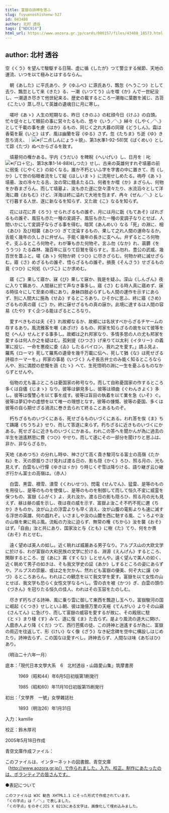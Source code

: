```yaml
---
title: 富嶽の詩神を思ふ
slug: fuyuenoshishenw-527
id: 043488
author: 北村 透谷
tags: ["NDC914"]
html_url: https://www.aozora.gr.jp/cards/000157/files/43488_18573.html
---
```


## author: 北村 透谷

空《くう》を望んで駿駆する日陽、虚に循《したが》つて警立する候節、天地の運流、いつを以て極みとはするならん。

　朝《あした》に平氏あり、夕《ゆふべ》に源氏あり、飄忽《へうこつ》として去り、飄忽として来《きた》る、一潮《いつてう》山を噬《か》んで一世紀没し、一潮退き尽きて他世紀来る、歴史の載するところ一潮毎に葉数を減じ、古苔《こたい》蒸し尽して英雄の遺魂日に月に寒し。

　嗟吁《あゝ》人生の短期なる、昨日《きのふ》の紅顔今日《けふ》の白頭。忙々促々として眼前の事に営々たるもの、悠々《いう／＼》綽々《しやく／＼》として千載の事を慮《はか》るもの、同じく之れ大暮の同寝《どうしん》。霜は香菊を厭《いと》はず、風は幽蘭を容《ゆる》さず。忽《たちま》ち逝《ゆ》き忽ち消え、｜![※(「二点しんにょう＋貌」、第3水準1-92-58)](https://www.aozora.gr.jp/cards/000157/files/../../../gaiji/1-92/1-92-58.png)冥《ばくめい》として踪《たづ》ぬべからざるを致す。

　墳墓何の権かある。宇内《うだい》を睥睨《へいげい》し、日月を｜叱![※(「口＋它」、第3水準1-14-88)](https://www.aozora.gr.jp/cards/000157/files/../../../gaiji/1-14/1-14-88.png)《しつた》せし、古来の英雄何すれぞ墳墓の前に弱兎《じやくと》の如くなる。誰か不朽といふ字を字書の中に置きて、而《しか》して世の俗眼者流をして縦《ほしいまゝ》に流用せしめたる。嗚呼《あゝ》墳墓、汝の冷々たる舌、汝の常に餓ゑたる口、何者をか噬《か》まざらん、何物をか呑まざらん、而して墳墓よ、汝も亦た遂に空々漠々たり、水流滔々として洋海に趣《おもむ》けど、洋海は終に溢れて大地を包まず、冉々《ぜん／＼》として行暮する人世、遂に新なるを知らず、又た故《こ》なるを知らず。

　花には花に弄《ろう》せられざるもの誰ぞ、月には月に翫《もてあそ》ばれざるもの誰ぞ、風狂も亦た一種の変調子、風狂も亦た一種の変調子なりとせば、人間いかにして変調子ならざる事を得む。暗冥《あんめい》なる「死」の淵に、相《あひ》及び相襲《あひつ》ぎて沈淪するもの、果して之れ人間の運命なるか。舌能く幾年の久しきに弁ぜん。手能く幾年の長きに支へん。弁ずるところ何物ぞ。支ふるところ何物ぞ。わが筆も亦た何物ぞ。言ふ勿《なか》れ、蓊欝《をううつ》たる森林、幾百年に亘りて巨鷲を宿らすと。言ふ勿れ、豊公の武威、幾百世を蓋ふと。嗟《あゝ》何物か終《つひ》に尽きざらむ。何物か終に滅せざらむ。寤《さ》めざるもの誰ぞ、悟らざるもの誰ぞ。損喪《そんさう》せざるもの竟《つひ》に何処《いづこ》にか求めむ。

　寤《ご》果して寤か、寐《び》果して寐か、我是を疑ふ。深山《しんざん》夜に入りて籟あり、人間昼に於て声なき事多し。寤《さ》むる時人真に寤めず、寐る時往々にして至楽の境にあり。身躰四肢必らずしも人間の運作を示すにあらず、別に人間大に施為《せゐ》するところあり。ひそかに思ふ、終に寤《さめ》ざるもの真の寤《ご》か。終に寐せざるもの真の寐か。此境に達するは人間の容易《たや》すく企つる能はざるところなり。

　愛すべきものは夫《そ》れ故郷なるか、故郷には名状すべからざるチヤームの存するあり。風流雅客を嘲《あざけ》るもの、邦家を知らざるの故を以て彼等を貶《へん》せんとする事多し。故郷は之れ邦家なり、多情多思の人の尤も邦家を愛するは何人か之を疑はむ。孤剣提《ひつさ》げ来りて以太利《イタリー》の義軍に投じ、一命を悪疫に委《ゐ》したるバイロン、我れ之を愛す。」請ふ見よ、羅馬《ローマ》死して羅馬の遺骨を幾千万載に伝へ、死して猶《な》ほ死せざる詩祖ホーマーを。」邦家の事曷《いづく》んぞ長舌弁士のみ能く知るところならんや、別に満腔の悲慨を涵《たゝ》へて、生死悟明の淵に一生を憂ふるものなからずとせんや。

　俗物の尤も喜ぶところは憂国家の称号なり。而して自称憂国家の作するところ多くは自儘《じまゝ》なり。彼等は僻見多し、彼等は頑曲《ぐわんきよく》多し。彼等は復讐心を以て事を成す。彼等は盲目の執着を以て業を急《いそ》ぐ。彼等は夢幻中の虚想を以て唯一の理想となす。彼等の慷慨、彼等の憂国、多くは彼等の自ら期せざる渦流に巻き去られて終ることあるものぞ。

　朽ちざるものいづくにある、死せざるものいづくにある。われ答を俟《ま》ちて躊躇《ちうちよ》せり、而して答遂に来らず。朽ちざるに近きものいづくにかある。死せざるに近きものいづくにかある。われこの答へを聞かんが為に過去の半生を逍遙黙思に費《つひ》やせり。而して遂にその一部分を聞けりと思ふは、非か、非ならざるか。


天地《あめつち》の分れし時ゆ、神さびて高く貴き駿河なる富士の高嶺《たかね》を、天の原振りさけ見れば渡る日の、影も隠《かく》ろひ、照る月の、光も見えず、白雲もい行憚《ゆきはゞか》り時じくぞ雪は降りける、語り継ぎ云ひ継ぎ行かん富士の高嶺は。（赤人）



　白雲、黒雲、積雪、潰雪《くわいせつ》、閃電《せんでん》、猛雷、是等のものを用役し、是等のものを使僕し、是等のものを制御して而して恒久不変に威霊を保つもの、富嶽《ふがく》よ、夫れ汝か。渡る日の影も隠ろひ、照る月の光も見えず、昼は昼の威を示し、夜は夜の威を示す、富嶽よ汝こそ不朽不死に邇《ちか》きものか。汝が山上の浮雲よりも早く消え、汝が山腹の電影よりも速に滅する浮世の英雄、何の戯れぞ。いさましや汝の山麓を西に馳する風、こゝろよや汝の山嶺を東に飛ぶ風。流転の力汝に迫らず、無常の権《ちから》汝を襲《おそ》はず。「自由」汝と共にあり、国家汝と与《とも》に樹《た》てり、何をか畏《おそ》れとせむ。

　遠く望めば美人の如し。近く眺れば威厳ある男子なり。アルプス山の大欧文学に於ける、わが富嶽の大和民族の文学に於ける、淵源《えんげん》するところ、関聯するところ、豈《あに》寡《すくな》しとせんや。遠く望んで美人の如く、近く眺めて男子の如きは、そも我文学史の証《あか》しするところの姿にあらずや。アルプスの崇厳、或は之を欠かん、然れども富嶽の優美、何ぞ大に譲《ゆづ》るところあらん。われはこの観念を以て我文学を愛す。富嶽を以て女性の山とせば、我文学も恐らく女性文学なるべし。雪の衣を被《かつ》ぎ、白雲の頭巾《づきん》を冠りたる恒久の佳人、われはその玉容をたのしむ。

　尽きず朽ちざる詩神、風に乗り雲に御して東西を飄遊し玉へり。富嶽駿河の国に崛起《くつき》せしといふ朝、彼は幾億万里の天崕《てんがい》よりその山巓《さんてん》に急げり、而して富嶽の威容を愛するが故に、その殿居に駐《とゞ》まり棲《す》みて、遂に復《ま》た去らず。是より風流の道大に開け、人麿赤人より降《くだ》つて、西行芭蕉の徒、この詩神と逍遙するが為に、富嶽の周辺を往返して、形《けい》なく像《ざう》なき紀念碑を空中に構設しはじめたり。詩神去らず、この国なほ愛すべし。詩神去らず、人間なほ味《あぢはひ》あり。

（明治二十六年一月）













底本：「現代日本文學大系　6　北村透谷・山路愛山集」筑摩書房


　　　1969（昭和44）年6月5日初版第1刷発行

　　　1985（昭和60）年11月10日初版第15刷発行

初出：「文學界　一號」女學雜誌社

　　　1893（明治26）年1月31日

入力：kamille

校正：鈴木厚司

2005年5月18日作成

青空文庫作成ファイル：

このファイルは、インターネットの図書館、青空文庫（http://www.aozora.gr.jp/）で作られました。入力、校正、制作にあたったのは、ボランティアの皆さんです。











●表記について


	このファイルは W3C 勧告 XHTML1.1 にそった形式で作成されています。
	「くの字点」は「／＼」で表しました。
	「くの字点」をのぞくJIS X 0213にある文字は、画像化して埋め込みました。